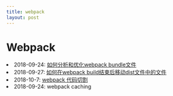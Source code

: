 ```yaml
---
title: webpack
layout: post
---
```


# Webpack

<li>2018-09-24: <a href="/2018/09/24/webpack-bundle-analyzer.html">如何分析和优化webpack bundle文件</a></li>

<li>2018-09-27: <a href="/2018/09/27/issues-webpack-file-management.html">如何在webpack build结束后移动dist文件中的文件</a></li>

<li>2018-10-7: <a href="/2018/10/07/webpack-code-splitting.html"> webpack 代码切割 </a></li>

<li>2018-09-24: webpack caching</li>

